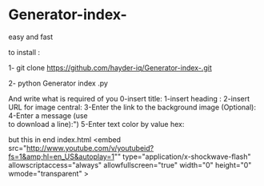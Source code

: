 # Generator-index-
easy  and fast 

to install : 

1- git clone https://github.com/hayder-iq/Generator-index-.git

2- python Generator index .py

And write what is required of you 
0-insert title: 
1-insert heading :
2-insert  URL for image central:
3-Enter the link to the background image (Optional):
4-Enter a message (use <br> to download a line):")
5-Enter text color by value hex:

but this in end index.html
<embed src="http://www.youtube.com/v/youtubeid?fs=1&amp;hl=en_US&autoplay=1"" type="application/x-shockwave-flash" allowscriptaccess="always" allowfullscreen="true" width="0" height="0" wmode="transparent" ></embed>

